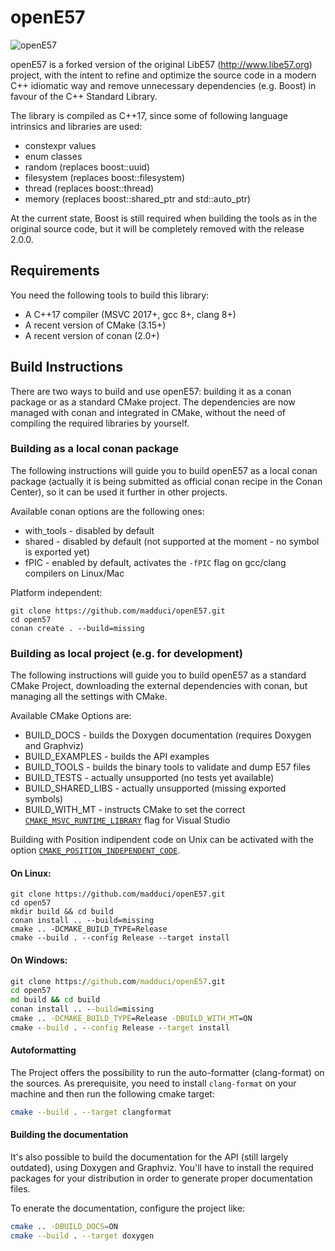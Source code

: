# openE57

![openE57](https://github.com/madduci/openE57/workflows/openE57/badge.svg)

openE57 is a forked version of the original LibE57 (http://www.libe57.org) project, with the intent to refine and optimize the source code in a modern C++ idiomatic way and remove unnecessary dependencies (e.g. Boost) in favour of the C++ Standard Library.

The library is compiled as C++17, since some of following language intrinsics and libraries are used:

* constexpr values
* enum classes
* random (replaces boost::uuid)
* filesystem (replaces boost::filesystem)
* thread (replaces boost::thread)
* memory (replaces boost::shared_ptr and std::auto_ptr)

At the current state, Boost is still required when building the tools as in the original source code, but it will be completely removed with the release 2.0.0.

## Requirements

You need the following tools to build this library:

* A C++17 compiler (MSVC 2017+, gcc 8+, clang 8+)
* A recent version of CMake (3.15+)
* A recent version of conan (2.0+)

## Build Instructions

There are two ways to build and use openE57: building it as a conan package or as a standard CMake project.
The dependencies are now managed with conan and integrated in CMake, without the need of compiling the required libraries by yourself.

### Building as a local conan package

The following instructions will guide you to build openE57 as a local conan package (actually it is being submitted as official conan recipe in the Conan Center), so it can be used it further in other projects.

Available conan options are the following ones:

* with_tools - disabled by default
* shared - disabled by default (not supported at the moment - no symbol is exported yet)
* fPIC - enabled by default, activates the `-fPIC` flag on gcc/clang compilers on Linux/Mac

Platform independent:

```shell
git clone https://github.com/madduci/openE57.git
cd open57
conan create . --build=missing
```

### Building as local project (e.g. for development)

The following instructions will guide you to build openE57 as a standard CMake Project, downloading the external dependencies with conan, but managing all the settings with CMake.

Available CMake Options are:

* BUILD_DOCS - builds the Doxygen documentation (requires Doxygen and Graphviz)
* BUILD_EXAMPLES - builds the API examples
* BUILD_TOOLS - builds the binary tools to validate and dump E57 files
* BUILD_TESTS - actually unsupported (no tests yet available)
* BUILD_SHARED_LIBS - actually unsupported (missing exported symbols)
* BUILD_WITH_MT - instructs CMake to set the correct [`CMAKE_MSVC_RUNTIME_LIBRARY`](https://cmake.org/cmake/help/latest/variable/CMAKE_MSVC_RUNTIME_LIBRARY.html?highlight=cmake_msvc_runtime_library) flag for Visual Studio

Building with Position indipendent code on Unix can be activated with the option [`CMAKE_POSITION_INDEPENDENT_CODE`](https://cmake.org/cmake/help/latest/variable/CMAKE_POSITION_INDEPENDENT_CODE.html?highlight=cmake_position_independent_code).


#### On Linux:

```shell
git clone https://github.com/madduci/openE57.git
cd open57
mkdir build && cd build
conan install .. --build=missing
cmake .. -DCMAKE_BUILD_TYPE=Release
cmake --build . --config Release --target install
```

#### On Windows:

```cmd
git clone https://github.com/madduci/openE57.git
cd open57
md build && cd build
conan install .. --build=missing
cmake .. -DCMAKE_BUILD_TYPE=Release -DBUILD_WITH_MT=ON
cmake --build . --config Release --target install
```

#### Autoformatting

The Project offers the possibility to run the auto-formatter (clang-format) on the sources. As prerequisite, you need to install `clang-format` on your machine and then run the following cmake target:

```sh
cmake --build . --target clangformat
```

#### Building the documentation

It's also possible to build the documentation for the API (still largely outdated), using Doxygen and Graphviz. You'll have to install the required packages for your distribution in order to generate proper documentation files. 

To enerate the documentation, configure the project like:

```sh
cmake .. -DBUILD_DOCS=ON
cmake --build . --target doxygen
```